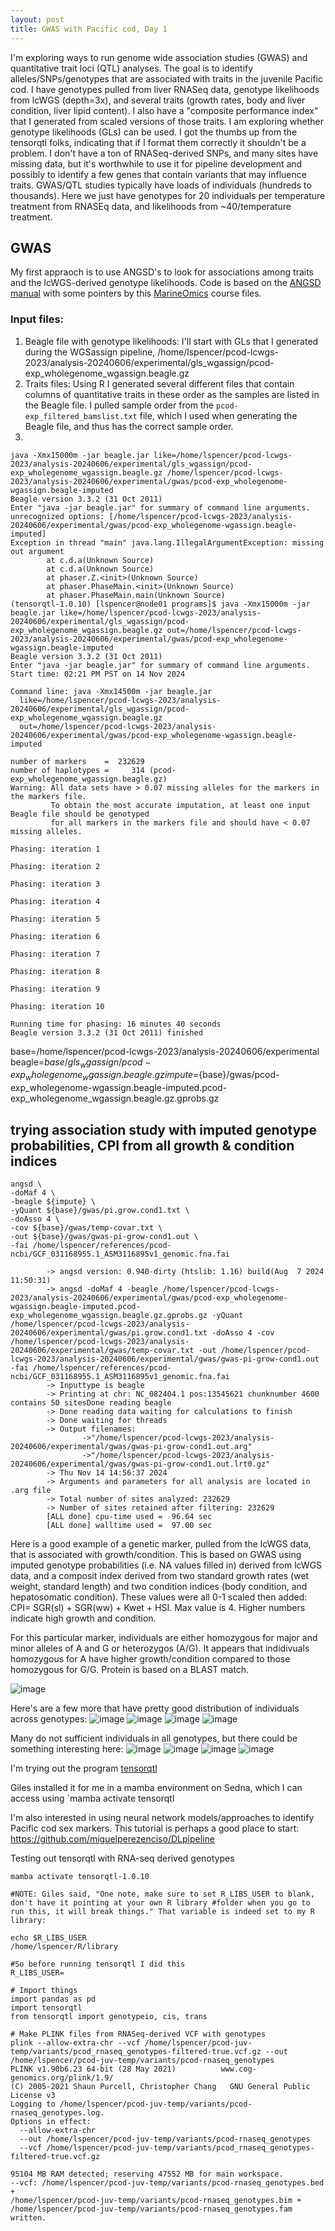 ```yaml
---
layout: post
title: GWAS with Pacific cod, Day 1
--- 
```


I'm exploring ways to run genome wide association studies (GWAS) and quantitative trait loci (QTL) analyses. The goal is to identify alleles/SNPs/genotypes that are associated with traits in the juvenile Pacific cod. I have genotypes pulled from liver RNASeq data, genotype likelihoods from lcWGS (depth=3x), and several traits (growth rates, body and liver condition, liver lipid content). I also have a "composite performance index" that I generated from scaled versions of those traits. I am exploring whether genotype likelihoods (GLs) can be used. I got the thumbs up from the tensorqtl folks, indicating that if I format them correctly it shouldn't be a problem.  I don't have a ton of RNASeq-derived SNPs, and many sites have missing data, but it's worthwhile to use it for pipeline development and possibly to identify a few genes that contain variants that may influence traits. GWAS/QTL studies typically have loads of individuals (hundreds to thousands). Here we just have genotypes for 20 individuals per temperature treatment from RNASEq data, and likelihoods from ~40/temperature treatment. 

## GWAS 

My first appraoch is to use ANGSD's to look for associations among traits and the lcWGS-derived genotype likelihoods. Code is based on the [ANGSD manual](https://www.popgen.dk/angsd/index.php/Association) with some pointers by this [MarineOmics](https://baylab.github.io/MarineGenomicsSemester/week-10-genome-wide-association-study-gwas.html#take-beagle-file-and-generate-lrt-file) course files. 

### Input files:
1. Beagle file with genotype likelihoods: I'll start with GLs that I generated during the WGSassign pipeline, /home/lspencer/pcod-lcwgs-2023/analysis-20240606/experimental/gls_wgassign/pcod-exp_wholegenome_wgassign.beagle.gz
2. Traits files: Using R I generated several different files that contain columns of quantitative traits in these order as the samples are listed in the Beagle file. I pulled sample order from the `pcod-exp_filtered_bamslist.txt` file, which I used when generating the Beagle file, and thus has the correct sample order.
3. 



```
java -Xmx15000m -jar beagle.jar like=/home/lspencer/pcod-lcwgs-2023/analysis-20240606/experimental/gls_wgassign/pcod-exp_wholegenome_wgassign.beagle.gz /home/lspencer/pcod-lcwgs-2023/analysis-20240606/experimental/gwas/pcod-exp_wholegenome-wgassign.beagle-imputed
Beagle version 3.3.2 (31 Oct 2011)
Enter "java -jar beagle.jar" for summary of command line arguments.
unrecognized options: [/home/lspencer/pcod-lcwgs-2023/analysis-20240606/experimental/gwas/pcod-exp_wholegenome-wgassign.beagle-imputed]
Exception in thread "main" java.lang.IllegalArgumentException: missing out argument
        at c.d.a(Unknown Source)
        at c.d.a(Unknown Source)
        at phaser.Z.<init>(Unknown Source)
        at phaser.PhaseMain.<init>(Unknown Source)
        at phaser.PhaseMain.main(Unknown Source)
(tensorqtl-1.0.10) [lspencer@node01 programs]$ java -Xmx15000m -jar beagle.jar like=/home/lspencer/pcod-lcwgs-2023/analysis-20240606/experimental/gls_wgassign/pcod-exp_wholegenome_wgassign.beagle.gz out=/home/lspencer/pcod-lcwgs-2023/analysis-20240606/experimental/gwas/pcod-exp_wholegenome-wgassign.beagle-imputed
Beagle version 3.3.2 (31 Oct 2011)
Enter "java -jar beagle.jar" for summary of command line arguments.
Start time: 02:21 PM PST on 14 Nov 2024

Command line: java -Xmx14500m -jar beagle.jar
  like=/home/lspencer/pcod-lcwgs-2023/analysis-20240606/experimental/gls_wgassign/pcod-exp_wholegenome_wgassign.beagle.gz
  out=/home/lspencer/pcod-lcwgs-2023/analysis-20240606/experimental/gwas/pcod-exp_wholegenome-wgassign.beagle-imputed

number of markers    =  232629
number of haplotypes =     314 (pcod-exp_wholegenome_wgassign.beagle.gz)
Warning: All data sets have > 0.07 missing alleles for the markers in the markers file.
         To obtain the most accurate imputation, at least one input Beagle file should be genotyped
         for all markers in the markers file and should have < 0.07 missing alleles.

Phasing: iteration 1

Phasing: iteration 2

Phasing: iteration 3

Phasing: iteration 4

Phasing: iteration 5

Phasing: iteration 6

Phasing: iteration 7

Phasing: iteration 8

Phasing: iteration 9

Phasing: iteration 10

Running time for phasing: 16 minutes 40 seconds
Beagle version 3.3.2 (31 Oct 2011) finished
```
base=/home/lspencer/pcod-lcwgs-2023/analysis-20240606/experimental
beagle=${base}/gls_wgassign/pcod-exp_wholegenome_wgassign.beagle.gz
impute=${base}/gwas/pcod-exp_wholegenome-wgassign.beagle-imputed.pcod-exp_wholegenome_wgassign.beagle.gz.gprobs.gz

## trying association study with imputed genotype probabilities, CPI from all growth & condition indices

```
angsd \
-doMaf 4 \
-beagle ${impute} \
-yQuant ${base}/gwas/pi.grow.cond1.txt \
-doAsso 4 \
-cov ${base}/gwas/temp-covar.txt \
-out ${base}/gwas/gwas-pi-grow-cond1.out \
-fai /home/lspencer/references/pcod-ncbi/GCF_031168955.1_ASM3116895v1_genomic.fna.fai 

        -> angsd version: 0.940-dirty (htslib: 1.16) build(Aug  7 2024 11:50:31)
        -> angsd -doMaf 4 -beagle /home/lspencer/pcod-lcwgs-2023/analysis-20240606/experimental/gwas/pcod-exp_wholegenome-wgassign.beagle-imputed.pcod-exp_wholegenome_wgassign.beagle.gz.gprobs.gz -yQuant /home/lspencer/pcod-lcwgs-2023/analysis-20240606/experimental/gwas/pi.grow.cond1.txt -doAsso 4 -cov /home/lspencer/pcod-lcwgs-2023/analysis-20240606/experimental/gwas/temp-covar.txt -out /home/lspencer/pcod-lcwgs-2023/analysis-20240606/experimental/gwas/gwas-pi-grow-cond1.out -fai /home/lspencer/references/pcod-ncbi/GCF_031168955.1_ASM3116895v1_genomic.fna.fai
        -> Inputtype is beagle
        -> Printing at chr: NC_082404.1 pos:13545621 chunknumber 4600 contains 50 sitesDone reading beagle
        -> Done reading data waiting for calculations to finish
        -> Done waiting for threads
        -> Output filenames:
                ->"/home/lspencer/pcod-lcwgs-2023/analysis-20240606/experimental/gwas/gwas-pi-grow-cond1.out.arg"
                ->"/home/lspencer/pcod-lcwgs-2023/analysis-20240606/experimental/gwas/gwas-pi-grow-cond1.out.lrt0.gz"
        -> Thu Nov 14 14:56:37 2024
        -> Arguments and parameters for all analysis are located in .arg file
        -> Total number of sites analyzed: 232629
        -> Number of sites retained after filtering: 232629
        [ALL done] cpu-time used =  96.64 sec
        [ALL done] walltime used =  97.00 sec
```

Here is a good example of a genetic marker, pulled from the lcWGS data, that is associated with growth/condition. This is based on GWAS using imputed genotype probabilities (i.e. NA values filled in) derived from lcWGS data, and a composit index derived from two standard growth rates (wet weight, standard length) and two condition indices (body condition, and hepatosomatic condition). These values were all 0-1 scaled then added: CPI= SGR(sl) + SGR(ww) + Kwet + HSI.  Max value is 4. Higher numbers indicate high growth and condition. 

For this particular marker, individuals are either homozygous for major and minor alleles of A and G or heterozygos (A/G). It appears that indidivuals homozygous for A have higher growth/condition compared to those homozygous for G/G. Protein is based on a BLAST match. 

![image](https://github.com/user-attachments/assets/692f6188-b621-424b-b298-82cc17e930d9)

Here's are a few more that have pretty good distribution of individuals across genotypes: 
![image](https://github.com/user-attachments/assets/08cffbfe-9d9f-42c5-9eec-e086740257c4)
![image](https://github.com/user-attachments/assets/1fd26e0d-c5e1-4f5f-b25d-182ad0174f7b)
![image](https://github.com/user-attachments/assets/75f823a4-fcb2-4a6b-b291-9c3c6bc775ef)
![image](https://github.com/user-attachments/assets/035ba17e-838d-4eca-87da-45b8217f1681)


Many do not sufficient individuals in all genotypes, but there could be something interesting here: 
![image](https://github.com/user-attachments/assets/37ee7b66-1b4f-49a3-8710-00a852695940)
![image](https://github.com/user-attachments/assets/926456c9-613e-4af7-bbec-068b3db16dde)
![image](https://github.com/user-attachments/assets/e10cb283-7254-4c83-93fb-6c16de35bf81)
![image](https://github.com/user-attachments/assets/0f238b9c-e895-45d5-9d8a-dc72899cb853)






I'm trying out the program [tensorqtl](https://github.com/broadinstitute/tensorqtl) 

Giles installed it for me in a mamba environment on Sedna, which I can access using `mamba activate tensorqtl

I'm also interested in using neural network models/approaches to identify Pacific cod sex markers. This tutorial is perhaps a good place to start: https://github.com/miguelperezenciso/DLpipeline

Testing out tensorqtl with RNA-seq derived genotypes
``` 
mamba activate tensorqtl-1.0.10

#NOTE: Giles said, "One note, make sure to set R_LIBS_USER to blank, don't have it pointing at your own R library #folder when you go to run this, it will break things." That variable is indeed set to my R library: 

echo $R_LIBS_USER
/home/lspencer/R/library

#So before running tensorqtl I did this
R_LIBS_USER=

# Import things 
import pandas as pd
import tensorqtl
from tensorqtl import genotypeio, cis, trans

# Make PLINK files from RNASeq-derived VCF with genotypes
plink --allow-extra-chr --vcf /home/lspencer/pcod-juv-temp/variants/pcod_rnaseq_genotypes-filtered-true.vcf.gz --out /home/lspencer/pcod-juv-temp/variants/pcod-rnaseq_genotypes
PLINK v1.90b6.23 64-bit (28 May 2021)          www.cog-genomics.org/plink/1.9/
(C) 2005-2021 Shaun Purcell, Christopher Chang   GNU General Public License v3
Logging to /home/lspencer/pcod-juv-temp/variants/pcod-rnaseq_genotypes.log.
Options in effect:
  --allow-extra-chr
  --out /home/lspencer/pcod-juv-temp/variants/pcod-rnaseq_genotypes
  --vcf /home/lspencer/pcod-juv-temp/variants/pcod_rnaseq_genotypes-filtered-true.vcf.gz

95104 MB RAM detected; reserving 47552 MB for main workspace.
--vcf: /home/lspencer/pcod-juv-temp/variants/pcod-rnaseq_genotypes.bed +
/home/lspencer/pcod-juv-temp/variants/pcod-rnaseq_genotypes.bim +
/home/lspencer/pcod-juv-temp/variants/pcod-rnaseq_genotypes.fam written.


